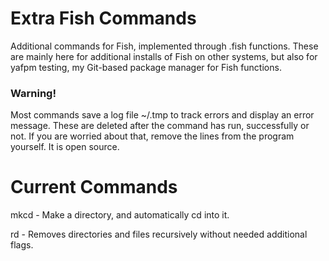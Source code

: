 # Extra Fish Commands
Additional commands for Fish, implemented through .fish functions. These are mainly here for additional installs of Fish on other systems, but also for yafpm testing, my Git-based package manager for Fish functions.
### Warning!
Most commands save a log file ~/.tmp to track errors and display an error message. These are deleted after the command has run, successfully or not. If you are worried about that, remove the lines from the program yourself. It is open source.
# Current Commands
mkcd - Make a directory, and automatically cd into it.

rd - Removes directories and files recursively without needed additional flags.
